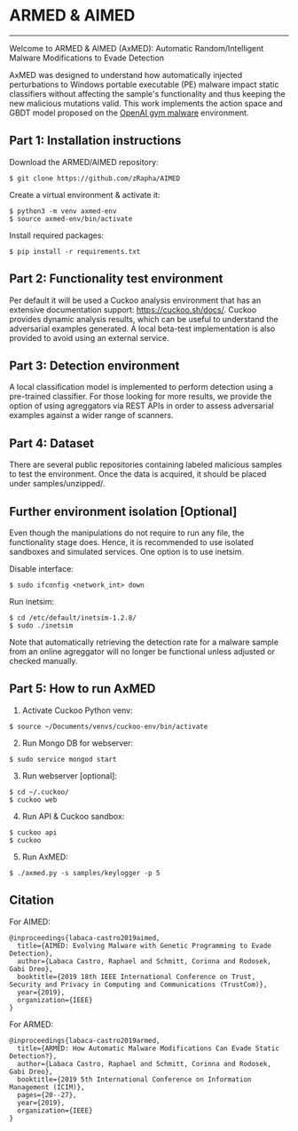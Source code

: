 # ARMED & AIMED 
***************

Welcome to ARMED & AIMED (AxMED): Automatic Random/Intelligent Malware Modifications to Evade Detection 

AxMED was designed to understand how automatically injected perturbations to Windows portable executable (PE) malware impact static classifiers without affecting the sample's functionality and thus keeping the new malicious mutations valid. This work implements the action space and GBDT model proposed on the [OpenAI gym malware](https://github.com/endgameinc/gym-malware) environment.

## Part 1: Installation instructions 

Download the ARMED/AIMED repository: 
```
$ git clone https://github.com/zRapha/AIMED 
```
Create a virtual environment & activate it: 
```
$ python3 -m venv axmed-env
$ source axmed-env/bin/activate
```
Install required packages: 
```
$ pip install -r requirements.txt 
```
## Part 2: Functionality test environment  
Per default it will be used a Cuckoo analysis environment that has an extensive documentation support: https://cuckoo.sh/docs/. Cuckoo provides dynamic analysis results, which can be useful to understand the adversarial examples generated. A local beta-test implementation is also provided to avoid using an external service. 

## Part 3: Detection environment  
A local classification model is implemented to perform detection using a pre-trained classifier. For those looking for more results, we provide the option of using agreggators via REST APIs in order to assess adversarial examples against a wider range of scanners. 

## Part 4: Dataset 
There are several public repositories containing labeled malicious samples to test the environment. Once the data is acquired, it should be placed under samples/unzipped/. 

## Further environment isolation [Optional] 
Even though the manipulations do not require to run any file, the functionality stage does. Hence, it is  recommended to use isolated sandboxes and simulated services. One option is to use inetsim. 

Disable interface: 
```
$ sudo ifconfig <network_int> down 
```

Run inetsim:
```
$ cd /etc/default/inetsim-1.2.8/ 
$ sudo ./inetsim 
```

Note that automatically retrieving the detection rate for a malware sample from an online agreggator will no longer be functional unless adjusted or checked manually.

## Part 5: How to run AxMED

1. Activate Cuckoo Python venv: 
```
$ source ~/Documents/venvs/cuckoo-env/bin/activate
```

2. Run Mongo DB for webserver: 
```
$ sudo service mongod start 
```

3. Run webserver [optional]: 
```
$ cd ~/.cuckoo/ 
$ cuckoo web 
```

4. Run API & Cuckoo sandbox: 
```
$ cuckoo api 
$ cuckoo
```
5. Run AxMED: 
```
$ ./axmed.py -s samples/keylogger -p 5
```

## Citation  

For AIMED: 
```
@inproceedings{labaca-castro2019aimed,
  title={AIMED: Evolving Malware with Genetic Programming to Evade Detection},
  author={Labaca Castro, Raphael and Schmitt, Corinna and Rodosek, Gabi Dreo},
  booktitle={2019 18th IEEE International Conference on Trust, Security and Privacy in Computing and Communications (TrustCom)},
  year={2019},
  organization={IEEE}
}
```

For ARMED: 
```
@inproceedings{labaca-castro2019armed,
  title={ARMED: How Automatic Malware Modifications Can Evade Static Detection?},
  author={Labaca Castro, Raphael and Schmitt, Corinna and Rodosek, Gabi Dreo},
  booktitle={2019 5th International Conference on Information Management (ICIM)},
  pages={20--27},
  year={2019},
  organization={IEEE}
}
```

